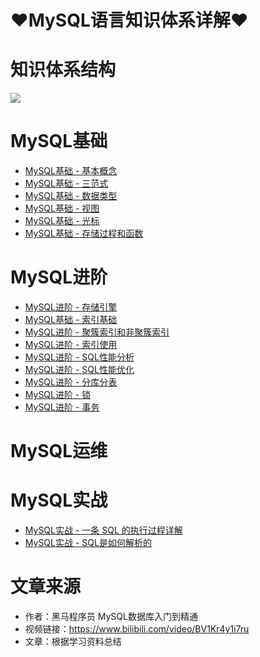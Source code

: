 # ♥MySQL语言知识体系详解♥

# 知识体系结构

![](/_images/database/sql/SQL语言.png)

# MySQL基础

* [MySQL基础 - 基本概念](/md/database/mysql/basic/mysql-basic-concept.md)
* [MySQL基础 - 三范式](/md/database/mysql/basic/mysql-basic-3nf.md)
* [MySQL基础 - 数据类型](/md/database/mysql/basic/mysql-basic-datatype.md)
* [MySQL基础 - 视图](/md/database/mysql/basic/mysql-basic-view.md)
* [MySQL基础 - 光标](/md/database/mysql/basic/mysql-basic-cursor.md)
* [MySQL基础 - 存储过程和函数](/md/database/mysqlbasic/mysql-basic-store-procedure.md)

# MySQL进阶

* [MySQL进阶 - 存储引擎](/md/database/mysql/advance/mysql-advance-store-engine.md)
* [MySQL基础 - 索引基础](/md/database/mysql/advance/mysql-advance-index-basic.md)
* [MySQL进阶 - 聚簇索引和非聚簇索引](/md/database/mysql/advance/mysql-advance-index-content.md)
* [MySQL进阶 - 索引使用](/md/database/mysql/advance/mysql-advance-index-use.md)
* [MySQL进阶 - SQL性能分析](/md/database/mysql/advance/mysql-advance-performance-analyze.md)
* [MySQL进阶 - SQL性能优化](/md/database/mysql/advance/mysql-advance-performance-opt.md)
* [MySQL进阶 - 分库分表](/md/database/mysql/advance/mysql-advance-db-devide.md)
* [MySQL进阶 - 锁](/md/database/mysql/advance/mysql-advance-lock.md)
* [MySQL进阶 - 事务](/md/database/mysql/advance/mysql-advance-advance-transaction.md)  

# MySQL运维


# MySQL实战

* [MySQL实战 - 一条 SQL 的执行过程详解](/md/database/mysql/practice/mysql-practice-sql-execute.md)
* [MySQL实战 - SQL是如何解析的](/md/database/mysql/practice/mysql-practice-sql-parse.md)


# 文章来源 

* 作者：黑马程序员 MySQL数据库入门到精通 
* 视频链接：https://www.bilibili.com/video/BV1Kr4y1i7ru
* 文章：根据学习资料总结